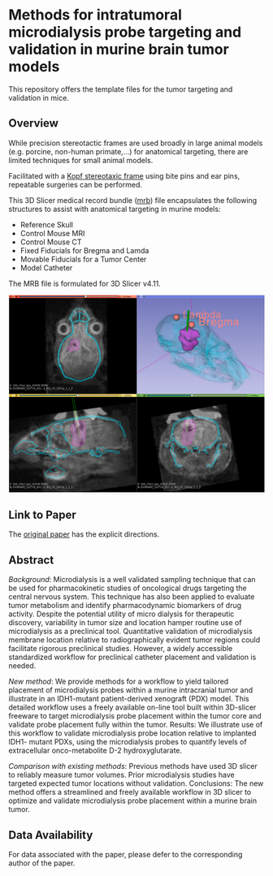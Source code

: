 # Methods for intratumoral microdialysis probe targeting and validation in murine brain tumor models
This repository offers the template files for the tumor targeting and validation in mice.

## Overview
While precision stereotactic frames are used broadly in large animal models (e.g. porcine, non-human primate,...) for anatomical targeting, there are limited techniques for small animal models.

Facilitated with a [Kopf stereotaxic frame](http://kopfinstruments.com/product_category/small-animal-stereotaxic/) using bite pins and ear pins, repeatable surgeries can be performed.


This 3D Slicer medical record bundle ([mrb](https://www.slicer.org/wiki/Documentation/4.1/SlicerApplication/MainApplicationGUI#Medical_Reality_Bundle_.28.mrb.29_Note)) file encapsulates the following structures to assist with anatomical targeting in murine models:

 * Reference Skull
 * Control Mouse MRI
 * Control Mouse CT
 * Fixed Fiducials for Bregma and Lamda
 * Movable Fiducials for a Tumor Center
 * Model Catheter

The MRB file is formulated for 3D Slicer v4.11.

![Stage Space](./images/Stage_Space.png)

## Link to Paper
The [original paper](https://www.sciencedirect.com/science/article/abs/pii/S0165027021002569) has the explicit directions.

## Abstract
*Background*: Microdialysis is a well validated sampling technique that can be used for pharmacokinetic studies of
oncological drugs targeting the central nervous system. This technique has also been applied to evaluate tumor
metabolism and identify pharmacodynamic biomarkers of drug activity. Despite the potential utility of micro­
dialysis for therapeutic discovery, variability in tumor size and location hamper routine use of microdialysis as a
preclinical tool. Quantitative validation of microdialysis membrane location relative to radiographically evident
tumor regions could facilitate rigorous preclinical studies. However, a widely accessible standardized workflow
for preclinical catheter placement and validation is needed.

*New method*: We provide methods for a workflow to yield tailored placement of microdialysis probes within a
murine intracranial tumor and illustrate in an IDH1-mutant patient-derived xenograft (PDX) model. This detailed
workflow uses a freely available on-line tool built within 3D-slicer freeware to target microdialysis probe
placement within the tumor core and validate probe placement fully within the tumor.
Results: We illustrate use of this workflow to validate microdialysis probe location relative to implanted IDH1-
mutant PDXs, using the microdialysis probes to quantify levels of extracellular onco-metabolite D-2
hydroxyglutarate.

*Comparison with existing methods*: Previous methods have used 3D slicer to reliably measure tumor volumes. Prior
microdialysis studies have targeted expected tumor locations without validation.
Conclusions: The new method offers a streamlined and freely available workflow in 3D slicer to optimize and
validate microdialysis probe placement within a murine brain tumor.

## Data Availability
For data associated with the paper, please defer to the corresponding author of the paper.